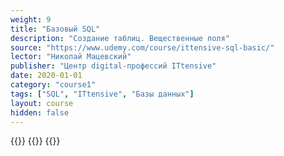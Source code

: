 ```yaml
---
weight: 9
title: "Базовый SQL"
description: "Создание таблиц. Вещественные поля"
source: "https://www.udemy.com/course/ittensive-sql-basic/"
lector: "Николай Мацевский"
publisher: "Центр digital-профессий ITtensive"
date: 2020-01-01
category: "course1"
tags: ["SQL", "ITtensive", "Базы данных"]
layout: course
hidden: false
---
```

{{<players>}}
    {{<protonvideo c6308e58a6a5b2d6f9af519db18c28c0>}}
{{</players>}}